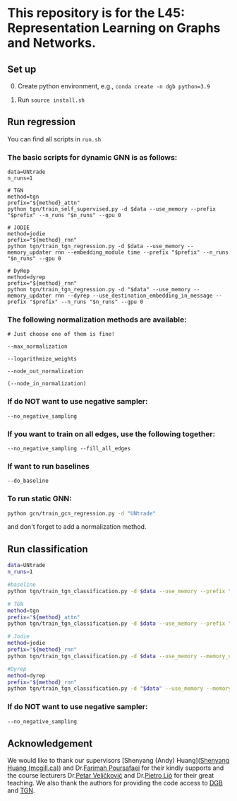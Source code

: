 # This repository is for the L45: Representation Learning on Graphs and Networks. 

## Set up

0. Create python environment, e.g., `conda create -n dgb python=3.9`

1. Run `source install.sh`

   

## Run regression

You can find all scripts in `run.sh`

### The basic scripts for dynamic GNN is as follows:

```{bash}
data=UNtrade
n_runs=1

# TGN
method=tgn
prefix="${method}_attn"
python tgn/train_self_supervised.py -d $data --use_memory --prefix "$prefix" --n_runs "$n_runs" --gpu 0

# JODIE
method=jodie
prefix="${method}_rnn"
python tgn/train_tgn_regression.py -d $data --use_memory --memory_updater rnn --embedding_module time --prefix "$prefix" --n_runs "$n_runs" --gpu 0

# DyRep
method=dyrep
prefix="${method}_rnn"
python tgn/train_tgn_regression.py -d "$data" --use_memory --memory_updater rnn --dyrep --use_destination_embedding_in_message --prefix "$prefix" --n_runs "$n_runs" --gpu 0

```

### The following normalization methods are available:
```{bash}
# Just choose one of them is fine!

--max_normalization

--logarithmize_weights

--node_out_normalization

(--node_in_normalization)
```

### If do NOT want to use negative sampler:
```{bash}
--no_negative_sampling
```

### If you want to train on all edges, use the following together:
```{bash}
--no_negative_sampling --fill_all_edges 
```

### If want to run baselines
```{bash}
--do_baseline
```

### To run static GNN:

```bash
python gcn/train_gcn_regression.py -d "UNtrade"
```

and don't forget to add a normalization method. 



## Run classification

```bash
data=UNtrade
n_runs=1

#baseline 
python tgn/train_tgn_classification.py -d $data --use_memory --prefix "$prefix" --n_runs 1 --gpu 0 --n_epoch 1 --num_class 10 --do_baseline

# TGN
method=tgn
prefix="${method}_attn"
python tgn/train_tgn_classification.py -d $data --use_memory --prefix "$prefix" --n_runs "$n_runs" --gpu 0 --n_epoch 200 --num_class 10 

# Jodie
method=jodie
prefix="${method}_rnn"
python tgn/train_tgn_classification.py -d $data --use_memory --memory_updater rnn --embedding_module time --prefix "$prefix" --n_runs "$n_runs" --gpu 0 --n_epoch 200 --num_class 10

#Dyrep
method=dyrep
prefix="${method}_rnn"
python tgn/train_tgn_classification.py -d "$data" --use_memory --memory_updater rnn --dyrep --use_destination_embedding_in_message --prefix "$prefix" --n_runs "$n_runs" --gpu 0 --n_epoch 200 --num_class 10
```

### If do NOT want to use negative sampler:

```bash
--no_negative_sampling
```

## Acknowledgement

We would like to thank our supervisors [Shenyang (Andy) Huang]([Shenyang Huang (mcgill.ca)](https://www.cs.mcgill.ca/~shuang43/)) and Dr.[Farimah Poursafaei](https://scholar.google.ca/citations?user=gZ7HEsMAAAAJ&hl=en) for their kindly supports and the course lecturers Dr.[Petar Veličković](https://petar-v.com/) and Dr.[Pietro Liò](https://www.cl.cam.ac.uk/~pl219/) for their great teaching. We also thank the authors for providing the code access to [DGB](https://github.com/fpour/DGB) and [TGN](https://github.com/twitter-research/tgn). 

